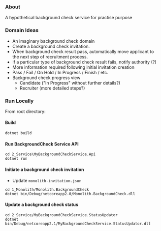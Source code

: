 ﻿### About
A hypothetical background check service for practise purpose

### Domain Ideas
- An imaginary background check domain
- Create a background check invitation.
- When background check result pass, automatically move applicant to the next step of recruitment process.
- If a particular type of background check result fails, notify authority (?)
- More information required following initial invitation creation
- Pass / Fail / On Hold / In Progress / Finish / etc.
- Background check progress view
  - Candidate ("In Progress" without further details?)
  - Recruiter (more detailed steps?)


### Run Locally 
From root directory:
#### Build
```
dotnet build
```

#### Run BackgroundCheck Service API
```
cd 2_Service\MyBackgroundCheckService.Api
dotnet run
```

#### Initiate a background check invitation
- Update `monolith-invitation.json`
```
cd 1_Monolith/Monolith.BackgroundCheck
dotnet bin/Debug/netcoreapp2.0/Monolith.BackgroundCheck.dll
```

#### Update a background check status
```
cd 2_Service/MyBackgroundCheckService.StatusUpdator
dotnet bin/Debug/netcoreapp2.1/MyBackgroundCheckService.StatusUpdator.dll
```

